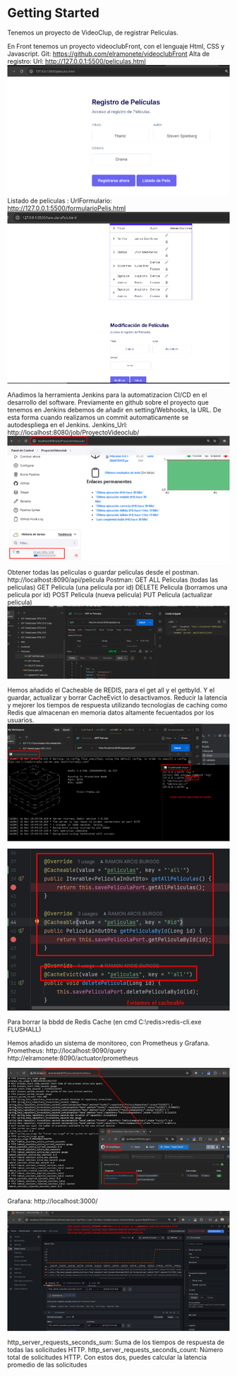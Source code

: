 # Getting Started
Tenemos un proyecto de VideoClup, de registrar Peliculas.

En Front tenemos un proyecto videoclubFront, con el lenguaje Html, CSS y Javascript.
Git: https://github.com/elramonete/videoclubFront
Alta de registro:
Url: http://127.0.0.1:5500/peliculas.html
![img.png](img.png)
Listado de peliculas :
UrlFormulario: http://127.0.0.1:5500/formularioPelis.html
![img_1.png](img_1.png)

Añadimos la herramienta Jenkins para la automatizacion CI/CD en el desarrollo del software.
Previamente en github sobre el proyecto que tenemos en Jenkins debemos de añadir en setting/Webhooks, la URL. De esta forma cuando realizamos un commit automaticamente se autodespliega en el Jenkins.
Jenkins_Url: http://localhost:8080/job/ProyectoVideoclub/
![img_2.png](img_2.png)


Obtener todas las peliculas o guardar peliculas desde el postman.
http://localhost:8090/api/pelicula
Postman: 
GET ALL Peliculas (todas las peliculas)
GET Pelicula (una pelicula por id)
DELETE Pelicula (borramos una pelicula por id)
POST Pelicula (nueva pelicula)
PUT Pelicula (actualizar pelicula)  
![img_3.png](img_3.png)

Hemos añadido el Cacheable de REDIS, para el get all y el getbyId. 
Y el guardar, actualizar y borrar CacheEvict lo desactivamos.
Reducir la latencia y mejorer los tiempos de respuesta utilizando tecnologías 
de caching como Redis que almacenan en memoria datos altamente fecuentados
por los usuarios.
![img_4.png](img_4.png)

![img_5.png](img_5.png)

Para borrar la bbdd de Redis Cache (en cmd C:\redis>redis-cli.exe FLUSHALL)

Hemos añadido un sistema de monitoreo, con Prometheus y Grafana.
Prometheus:
http://localhost:9090/query
http://elramonete:8090/actuator/prometheus

![img_6.png](img_6.png)

Grafana: http://localhost:3000/

![img_9.png](img_9.png)

http_server_requests_seconds_sum: Suma de los tiempos de respuesta de todas las solicitudes HTTP.
http_server_requests_seconds_count: Número total de solicitudes HTTP.
Con estos dos, puedes calcular la latencia promedio de las solicitudes
